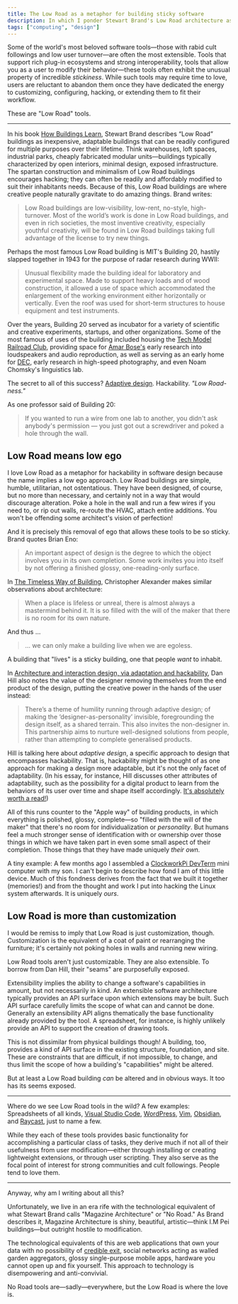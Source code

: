 ```yaml
---
title: The Low Road as a metaphor for building sticky software
description: In which I ponder Stewart Brand's Low Road architecture as a metaphor for approaching software design.
tags: ["computing", "design"]
---
```


Some of the world's most beloved software tools—those with rabid cult followings and low user turnover—are often the most extensible. Tools that support rich plug-in ecosystems and strong interoperability, tools that allow you as a user to modify their behavior—these tools often exhibit the unusual property of incredible *stickiness*. While such tools may require time to love, users are reluctant to abandon them once they have dedicated the energy to customizing, configuring, hacking, or extending them to fit their workflow. 

These are "Low Road" tools.

---

In his book [How Buildings Learn](https://en.wikipedia.org/wiki/How_Buildings_Learn), Stewart Brand describes “Low Road” buildings as inexpensive, adaptable buildings that can be readily configured for multiple purposes over their lifetime. Think warehouses, loft spaces, industrial parks, cheaply fabricated modular units—buildings typically characterized by open interiors, minimal design, exposed infrastructure. The spartan construction and minimalism of Low Road buildings encourages hacking; they can often be readily and affordably modified to suit their inhabitants needs. Because of this, Low Road buildings are where creative people naturally gravitate to do amazing things. Brand writes:

> Low Road buildings are low-visibility, low-rent, no-style, high-turnover. Most of the world’s work is done in Low Road buildings, and even in rich societies, the most inventive creativity, especially youthful creativity, will be found in Low Road buildings taking full advantage of the license to try new things.

Perhaps the most famous Low Road building is MIT's Building 20, hastily slapped together in 1943 for the purpose of radar research during WWII:

> Unusual flexibility made the building ideal for laboratory and experimental space. Made to support heavy loads and of wood construction, it allowed a use of space which accommodated the enlargement of the working environment either horizontally or vertically. Even the roof was used for short-term structures to house equipment and test instruments.

Over the years, Building 20 served as incubator for a variety of scientific and creative experiments, startups, and other organizations. Some of the most famous of uses of the building included housing the [Tech Model Railroad Club](https://en.wikipedia.org/wiki/Tech_Model_Railroad_Club), providing space for [Amar Bose's](https://en.wikipedia.org/wiki/Amar_Bose) early research into loudspeakers and audio reproduction, as well as serving as an early home for [DEC](https://en.wikipedia.org/wiki/Digital_Equipment_Corporation), early research in high-speed photography, and even Noam Chomsky's linguistics lab.

The secret to all of this success? [Adaptive design](https://medium.com/a-chair-in-a-room/architecture-and-interaction-design-via-adaptation-and-hackability-a51204564a1d). Hackability. *"Low Road-ness."*

As one professor said of Building 20:

> If you wanted to run a wire from one lab to another, you didn't ask anybody's permission — you just got out a screwdriver and poked a hole through the wall.

## Low Road means low ego

I love Low Road as a metaphor for hackability in software design because the name implies a low ego approach. Low Road buildings are simple, humble, utilitarian, not ostentatious. They have been designed, of course, but no more than necessary, and certainly not in a way that would discourage alteration. Poke a hole in the wall and run a few wires if you need to, or rip out walls, re-route the HVAC, attach entire additions. You won't be offending some architect's vision of perfection!

And it is precisely this removal of ego that allows these tools to be so sticky. Brand quotes Brian Eno:

> An important aspect of design is the degree to which the object involves you in its own completion. Some work invites you into itself by not offering a finished glossy, one-reading-only surface.

In [The Timeless Way of Building](https://en.wikipedia.org/wiki/The_Timeless_Way_of_Building), Christopher Alexander makes similar observations about architecture:

>  When a place is lifeless or unreal, there is almost always a mastermind behind it. It is so filled with the will of the maker that there is no room for its own nature.

And thus ...

> ... we can only make a building live when we are egoless.

A building that "lives" is a sticky building, one that people *want* to inhabit.

In [Architecture and interaction design, via adaptation and hackability](https://medium.com/a-chair-in-a-room/architecture-and-interaction-design-via-adaptation-and-hackability-a51204564a1d), Dan Hill also notes the value of the designer removing themselves from the end product of the design, putting the creative power in the hands of the user instead:

> There’s a theme of humility running through adaptive design; of making the ‘designer-as-personality’ invisible, foregrounding the design itself, as a shared terrain. This also invites the non-designer in. This partnership aims to nurture well-designed solutions from people, rather than attempting to complete generalised products.

Hill is talking here about _adaptive design_, a specific approach to design that encompasses hackability. That is, hackability might be thought of as one approach for making a design more adaptable, but it's not the only facet of adaptability. (In his essay, for instance, Hill discusses other attributes of adaptability, such as the possibility for a digital product to learn from the behaviors of its user over time and shape itself accordingly. [It's absolutely worth a read!](https://medium.com/a-chair-in-a-room/architecture-and-interaction-design-via-adaptation-and-hackability-a51204564a1d))

All of this runs counter to the "Apple way" of building products, in which everything is polished, glossy, complete—so "filled with the will of the maker" that there's no room for individualization or _personality_. But humans feel a much stronger sense of identification with or ownership over those things in which we have taken part in even some small aspect of their completion. Those things that they have made uniquely *their own.*

A tiny example: A few months ago I assembled a [ClockworkPi DevTerm](https://www.clockworkpi.com/home-devterm) mini computer with my son. I can't begin to describe how fond I am of this little device. Much of this fondness derives from the fact that we built it together (memories!) and from the thought and work I put into hacking the Linux system afterwards. It is uniquely *ours*.

## Low Road is more than customization

I would be remiss to imply that Low Road is just customization, though. Customization is the equivalent of a coat of paint or rearranging the furniture; it's certainly not poking holes in walls and running new wiring.

Low Road tools aren't just customizable. They are also extensible. To borrow from Dan Hill, their "seams" are purposefully exposed.

Extensibility implies the ability to change a software's capabilities in amount, but not necessarily in kind. An extensible software architecture typically provides an API surface upon which extensions may be built. Such API surface carefully limits the scope of what can and cannot be done. Generally an extensibility API aligns thematically the base functionality already provided by the tool. A spreadsheet, for instance, is highly unlikely provide an API to support the creation of drawing tools.

This is not dissimilar from physical buildings though! A building, too, provides a kind of API surface in the existing structure, foundation, and site. These are constraints that are difficult, if not impossible, to change, and thus limit the scope of how a building's "capabilities" might be altered.

But at least a Low Road building *can* be altered and in obvious ways. It too has its seems exposed.

---

Where do we see Low Road tools in the wild? A few examples: Spreadsheets of all kinds, [Visual Studio Code](https://code.visualstudio.com/), [WordPress](https://wordpress.org), [Vim](https://www.vim.org/), [Obsidian](https://obsidian.md), and [Raycast](https://www.raycast.com), just to name a few.

While they each of these tools provides basic functionality for accomplishing a particular class of tasks, they derive much if not all of their usefulness from user modification—either through installing or creating lightweight extensions, or through user scripting. They also serve as the focal point of interest for strong communities and cult followings. People tend to love them.

---

Anyway, why am I writing about all this?

Unfortunately, we live in an era rife with the technological equivalent of what Stewart Brand calls "Magazine Architecture" or "No Road." As Brand describes it, Magazine Architecture is shiny, beautiful, artistic—think I.M Pei buildings—but outright hostile to modification. 

The technological equivalents of this are web applications that own your data with no possibility of [credible exit](https://subconscious.substack.com/p/credible-exit), social networks acting as walled garden aggregators, glossy single-purpose mobile apps, hardware you cannot open up and fix yourself. This approach to technology is disempowering and anti-convivial. 

No Road tools are—sadly—everywhere, but the Low Road is where the love is.
